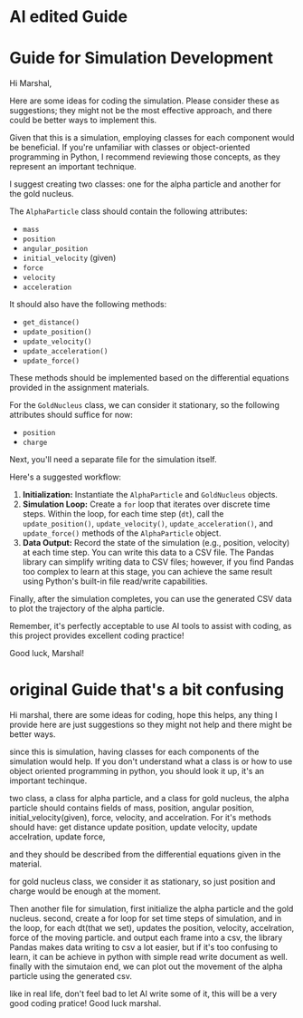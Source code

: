 # AI edited Guide
# Guide for Simulation Development

Hi Marshal,

Here are some ideas for coding the simulation. Please consider these as suggestions; they might not be the most effective approach, and there could be better ways to implement this.

Given that this is a simulation, employing classes for each component would be beneficial. If you're unfamiliar with classes or object-oriented programming in Python, I recommend reviewing those concepts, as they represent an important technique.

I suggest creating two classes: one for the alpha particle and another for the gold nucleus.

The `AlphaParticle` class should contain the following attributes:

* `mass`
* `position`
* `angular_position`
* `initial_velocity` (given)
* `force`
* `velocity`
* `acceleration`

It should also have the following methods:

* `get_distance()`
* `update_position()`
* `update_velocity()`
* `update_acceleration()`
* `update_force()`

These methods should be implemented based on the differential equations provided in the assignment materials.

For the `GoldNucleus` class, we can consider it stationary, so the following attributes should suffice for now:

* `position`
* `charge`

Next, you'll need a separate file for the simulation itself.

Here's a suggested workflow:

1.  **Initialization:** Instantiate the `AlphaParticle` and `GoldNucleus` objects.
2.  **Simulation Loop:** Create a `for` loop that iterates over discrete time steps. Within the loop, for each time step (`dt`), call the `update_position()`, `update_velocity()`, `update_acceleration()`, and `update_force()` methods of the `AlphaParticle` object.
3.  **Data Output:** Record the state of the simulation (e.g., position, velocity) at each time step. You can write this data to a CSV file. The Pandas library can simplify writing data to CSV files; however, if you find Pandas too complex to learn at this stage, you can achieve the same result using Python's built-in file read/write capabilities.

Finally, after the simulation completes, you can use the generated CSV data to plot the trajectory of the alpha particle.

Remember, it's perfectly acceptable to use AI tools to assist with coding, as this project provides excellent coding practice!

Good luck, Marshal!


# original Guide that's a bit confusing 
Hi marshal, there are some ideas for coding, hope this helps, any thing I provide here are just suggestions so they might not help and there might be better ways. 

since this is simulation, having classes for each components of the simulation would help. If you don't understand what a class is or how to use object oriented programming in python, you should look it up, it's an important techinque.

two class, a class for alpha particle, and a class for gold nucleus,
the alpha particle should contains fields of mass, position, angular position, initial_velocity(given), force, velocity, and accelration.
For it's methods should have:
  get distance
  update position, 
  update velocity,
  update accelration,
  update force, 

and they should be described from the differential equations given in the material.

for gold nucleus class, we consider it as stationary, so just position and charge would be enough at the moment. 

Then another file for simulation,
first initialize the alpha particle and the gold nucleus. 
second, create a for loop for set time steps of simulation, and in the loop, for each dt(that we set), updates the position, velocity, accelration, force of the moving particle. and output each frame into a csv, the library Pandas makes data writing to csv a lot easier, but if it's too confusing to learn, it can be achieve in python with simple read write document as well. 
finally with the simutaion end, we can plot out the movement of the alpha particle using the generated csv. 

like in real life, don't feel bad to let AI write some of it, this will be a very good coding pratice! Good luck marshal.